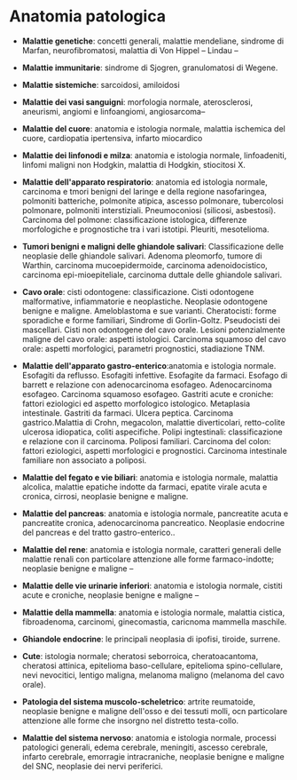 [](https://www.unibo.it/it/didattica/insegnamenti/insegnamento/2021/340013)

# Anatomia patologica
- __Malattie genetiche__: concetti generali, malattie mendeliane, sindrome di Marfan, neurofibromatosi, malattia di Von Hippel – Lindau –

- __Malattie immunitarie__: sindrome di Sjogren, granulomatosi di Wegene.

- __Malattie sistemiche__: sarcoidosi, amiloidosi

- __Malattie dei vasi sanguigni__: morfologia normale, aterosclerosi, aneurismi, angiomi e linfoangiomi, angiosarcoma–

- __Malattie del cuore__: anatomia e istologia normale, malattia ischemica del cuore, cardiopatia ipertensiva, infarto miocardico

- __Malattie dei linfonodi e milza__: anatomia e istologia normale, linfoadeniti, linfomi maligni non Hodgkin, malattia di Hodgkin, stiocitosi X.

- __Malattie dell'apparato respiratorio__: anatomia ed istologia normale, carcinoma e tmori benigni del laringe e della regione nasofaringea, polmoniti batteriche, polmonite atipica, ascesso polmonare, tubercolosi polmonare, polmoniti interstiziali. Pneumoconiosi (silicosi, asbestosi). Carcinoma del polmone: classificazione istologica, differenze morfologiche e prognostiche tra i vari istotipi. Pleuriti, mesotelioma.

- __Tumori benigni e maligni delle ghiandole salivari__: Classificazione delle neoplasie delle ghiandole salivari. Adenoma pleomorfo, tumore di Warthin, carcinoma mucoepidermoide, carcinoma adenoidocistico, carcinoma epi-mioepiteliale, carcinoma duttale delle ghiandole salivari.

- __Cavo orale__: cisti odontogene: classificazione. Cisti odontogene malformative, infiammatorie e neoplastiche. Neoplasie odontogene benigne e maligne. Ameloblastoma e sue varianti. Cheratocisti: forme sporadiche e forme familiari, Sindrome di Gorlin-Goltz. Pseudocisti dei mascellari. Cisti non odontogene del cavo orale.
Lesioni potenzialmente maligne del cavo orale: aspetti istologici. Carcinoma squamoso del cavo orale: aspetti morfologici, parametri prognostici, stadiazione TNM.

- __Malattie dell'apparato gastro-enterico__:anatomia e istologia normale. Esofagiti da reflusso. Esofagiti infettive. Esofagite da farmaci. Esofago di barrett e relazione con adenocarcinoma esofageo. Adenocarcinoma esofageo. Carcinoma squamoso esofageo. Gastriti acute e croniche: fattori eziologici ed aspetto morfologico istologico. Metaplasia intestinale. Gastriti da farmaci. Ulcera peptica. Carcinoma gastrico.Malattia di Crohn, megacolon, malattie diverticolari, retto-colite ulcerosa idiopatica, coliti aspecifiche. Polipi ingtestinali: classificazione e relazione con il carcinoma. Poliposi familiari. Carcinoma del colon: fattori eziologici, aspetti morfologici e prognostici. Carcinoma intestinale familiare non associato a poliposi.

- __Malattie del fegato e vie biliari__: anatomia e istologia normale, malattia alcolica, malattie epatiche indotte da farmaci, epatite virale acuta e cronica, cirrosi, neoplasie benigne e maligne.

- __Malattie del pancreas__: anatomia e istologia normale, pancreatite acuta e pancreatite cronica, adenocarcinoma pancreatico. Neoplasie endocrine del pancreas e del tratto gastro-enterico..

- __Malattie del rene__: anatomia e istologia normale, caratteri generali delle malattie renali con particolare attenzione alle forme farmaco-indotte; neoplasie benigne e maligne –

- __Malattie delle vie urinarie inferiori__: anatomia e istologia normale, cistiti acute e croniche, neoplasie benigne e maligne –

- __Malattie della mammella__: anatomia e istologia normale, malattia cistica, fibroadenoma, carcinomi, ginecomastia, caricnoma mammella maschile.

- __Ghiandole endocrine__: le principali neoplasia di ipofisi, tiroide, surrene.

- __Cute__: istologia normale; cheratosi seborroica, cheratoacantoma, cheratosi attinica, epitelioma baso-cellulare, epitelioma spino-cellulare, nevi nevocitici, lentigo maligna, melanoma maligno (melanoma del cavo orale).

- __Patologia del sistema muscolo-scheletrico__: artrite reumatoide, neoplasie benigne e maligne dell'osso e dei tessuti molli, ocn particolare attenzione alle forme che insorgno nel distretto testa-collo.

- __Malattie del sistema nervoso__: anatomia e istologia normale, processi patologici generali, edema cerebrale, meningiti, ascesso cerebrale, infarto cerebrale, emorragie intracraniche, neoplasie benigne e maligne del SNC, neoplasie dei nervi periferici.
